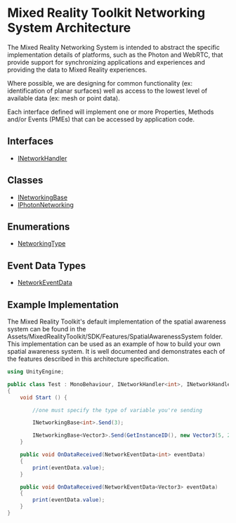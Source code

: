 # Mixed Reality Toolkit Networking System Architecture

The Mixed Reality Networking System is intended to abstract the specific implementation details of platforms, such as the Photon and WebRTC, that provide support for synchronizing applications and experiences and providing the data to Mixed Reality experiences.

Where possible, we are designing for common functionality (ex: identification of planar surfaces) well as access to the lowest level of available data (ex: mesh or point data).

Each interface defined will implement one or more Properties, Methods and/or Events (PMEs) that can be accessed by application code.

## Interfaces

- [INetworkHandler<T>](./INetworkHandler.md)

## Classes

- [INetworkingBase<T>](./INetworkingBase.md)
- [IPhotonNetworking<T>](./IPhotonNetworking.md)

## Enumerations

- [NetworkingType](./NetworkingType.md)

## Event Data Types

- [NetworkEventData<T>](./NetworkEventData.md)


## Example Implementation

The Mixed Reality Toolkit's default implementation of the spatial awareness system can be found in the Assets/MixedRealityToolkit/SDK/Features/SpatialAwarenessSystem folder. This implementation can be used as an example of how to build your own spatial awareness system. It is well documented and demonstrates each of the features described in this architecture specification.

```C#
using UnityEngine;

public class Test : MonoBehaviour, INetworkHandler<int>, INetworkHandler<Vector3>
{   
	void Start () {

		//one must specify the type of variable you're sending

		INetworkingBase<int>.Send(3);

		INetworkingBase<Vector3>.Send(GetInstanceID(), new Vector3(5, 20, -80), 1);
	}

	public void OnDataReceived(NetworkEventData<int> eventData)
	{
		print(eventData.value);
	}

	public void OnDataReceived(NetworkEventData<Vector3> eventData)
	{
		print(eventData.value);
	}
}
```